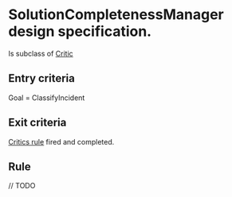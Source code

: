 # SolutionCompletenessManager design specification.

Is subclass of [Critic](critics.md)

## Entry criteria

Goal = ClassifyIncident

## Exit criteria

[Critics rule](critics.md#rule) fired and completed.

## Rule

// TODO